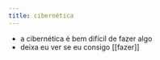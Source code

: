 ```yaml
---
title: cibernética
---
```


- a cibernética é bem difícil de fazer algo
- deixa eu ver se eu consigo [[fazer]]
